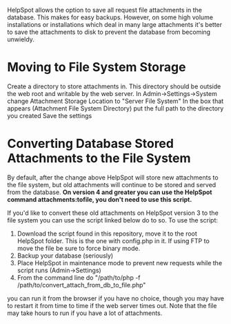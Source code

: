 HelpSpot allows the option to save all request file attachments in the database. This makes for easy backups. However, on some high volume installations or installations which deal in many large attachments it's better to save the attachments to disk to prevent the database from becoming unwieldy.

# Moving to File System Storage

Create a directory to store attachments in. This directory should be outside the web root and writable by the web server.
In Admin->Settings->System change Attachment Storage Location to "Server File System"
In the box that appears (Attachment File System Directory) put the full path to the directory you created
Save the settings

# Converting Database Stored Attachments to the File System

By default, after the change above HelpSpot will store new attachments to the file system, but old attachments will continue to be stored and served from the database. **On version 4 and greater you can use the HelpSpot command attachments:tofile, you don't need to use this script.**
 
 If you'd like to convert these old attachments on HelpSpot version 3 to the file system you can use the script linked below do to so. To use the script:

1. Download the script found in this repository, move it to the root HelpSpot folder. This is the one with config.php in it. If using FTP to move the file be sure to force binary mode.
2. Backup your database (seriously)
3. Place HelpSpot in maintenance mode to prevent new requests while the script runs (Admin->Settings)
4. From the command line do "/path/to/php -f /path/to/convert_attach_from_db_to_file.php"

you can run it from the browser if you have no choice, though you may have to restart it from time to time if the web server times out. Note that the file may take hours to run if you have a lot of attachments.

